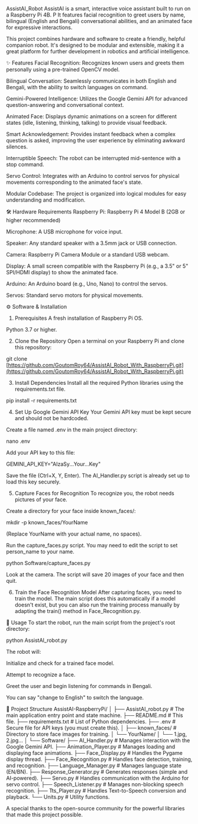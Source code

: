 AssistAI_Robot
AssistAI is a smart, interactive voice assistant built to run on a Raspberry Pi 4B. P It features facial recognition to greet users by name, bilingual (English and Bengali) conversational abilities, and an animated face for expressive interactions.

This project combines hardware and software to create a friendly, helpful companion robot. It's designed to be modular and extensible, making it a great platform for further development in robotics and artificial intelligence.

✨ Features
Facial Recognition: Recognizes known users and greets them personally using a pre-trained OpenCV model.

Bilingual Conversation: Seamlessly communicates in both English and Bengali, with the ability to switch languages on command.

Gemini-Powered Intelligence: Utilizes the Google Gemini API for advanced question-answering and conversational context.

Animated Face: Displays dynamic animations on a screen for different states (idle, listening, thinking, talking) to provide visual feedback.

Smart Acknowledgement: Provides instant feedback when a complex question is asked, improving the user experience by eliminating awkward silences.

Interruptible Speech: The robot can be interrupted mid-sentence with a stop command.

Servo Control: Integrates with an Arduino to control servos for physical movements corresponding to the animated face's state.

Modular Codebase: The project is organized into logical modules for easy understanding and modification.

🛠️ Hardware Requirements
Raspberry Pi: Raspberry Pi 4 Model B (2GB or higher recommended)

Microphone: A USB microphone for voice input.

Speaker: Any standard speaker with a 3.5mm jack or USB connection.

Camera: Raspberry Pi Camera Module or a standard USB webcam.

Display: A small screen compatible with the Raspberry Pi (e.g., a 3.5" or 5" SPI/HDMI display) to show the animated face.

Arduino: An Arduino board (e.g., Uno, Nano) to control the servos.

Servos: Standard servo motors for physical movements.

⚙️ Software & Installation
1. Prerequisites
A fresh installation of Raspberry Pi OS.

Python 3.7 or higher.

2. Clone the Repository
Open a terminal on your Raspberry Pi and clone this repository:

git clone [https://github.com/GoutomRoy64/AssistAI_Robot_With_RaspberryPi.git](https://github.com/GoutomRoy64/AssistAI_Robot_With_RaspberryPi.git)


3. Install Dependencies
Install all the required Python libraries using the requirements.txt file.

pip install -r requirements.txt


4. Set Up Google Gemini API Key
Your Gemini API key must be kept secure and should not be hardcoded.

Create a file named .env in the main project directory:

nano .env

Add your API key to this file:

GEMINI_API_KEY="AIzaSy...Your...Key"

Save the file (Ctrl+X, Y, Enter). The AI_Handler.py script is already set up to load this key securely.

5. Capture Faces for Recognition
To recognize you, the robot needs pictures of your face.

Create a directory for your face inside known_faces/:

mkdir -p known_faces/YourName

(Replace YourName with your actual name, no spaces).

Run the capture_faces.py script. You may need to edit the script to set person_name to your name.

python Software/capture_faces.py

Look at the camera. The script will save 20 images of your face and then quit.

6. Train the Face Recognition Model
After capturing faces, you need to train the model. The main script does this automatically if a model doesn't exist, but you can also run the training process manually by adapting the train() method in Face_Recognition.py.

🚀 Usage
To start the robot, run the main script from the project's root directory:

python AssistAI_robot.py

The robot will:

Initialize and check for a trained face model.

Attempt to recognize a face.

Greet the user and begin listening for commands in Bengali.

You can say "change to English" to switch the language.

📂 Project Structure
AssistAI-RaspberryPi/
│
├── AssistAI_robot.py       # The main application entry point and state machine.
├── README.md               # This file.
├── requirements.txt        # List of Python dependencies.
├── .env                    # Secure file for API keys (you must create this).
│
├── known_faces/            # Directory to store face images for training.
│   └── YourName/
│       └── 1.jpg, 2.jpg...
│
└── Software/
    ├── AI_Handler.py           # Manages interaction with the Google Gemini API.
    ├── Animation_Player.py     # Manages loading and displaying face animations.
    ├── Face_Display.py         # Handles the Pygame display thread.
    ├── Face_Recognition.py     # Handles face detection, training, and recognition.
    ├── Language_Manager.py     # Manages language state (EN/BN).
    ├── Response_Generator.py   # Generates responses (simple and AI-powered).
    ├── Servo.py                # Handles communication with the Arduino for servo control.
    ├── Speech_Listener.py      # Manages non-blocking speech recognition.
    ├── Tts_Player.py           # Handles Text-to-Speech conversion and playback.
    └── Units.py                # Utility functions.


A special thanks to the open-source community for the powerful libraries that made this project possible.
